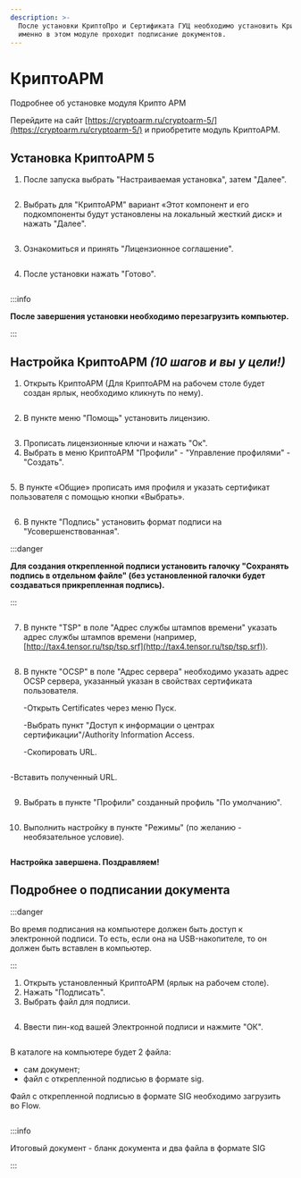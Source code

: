 ```yaml
---
description: >-
  После установки КриптоПро и Сертификата ГУЦ необходимо установить КриптоАРМ,
  именно в этом модуле проходит подписание документов.
---
```


# КриптоАРМ

Подробнее об установке модуля Крипто АРМ

Перейдите на сайт [https://cryptoarm.ru/cryptoarm-5/](https://cryptoarm.ru/cryptoarm-5/)  и приобретите модуль КриптоАРМ.

## Установка КриптоАРМ 5

1. После запуска  выбрать "Настраиваемая установка", затем "Далее".

<figure><img src="../../.gitbook/assets/image (46).png" alt=""><figcaption></figcaption></figure>

2. Выбрать для "КриптоАРМ" вариант «Этот компонент и его подкомпоненты будут установлены на локальный жесткий диск» и нажать "Далее".

<figure><img src="../../.gitbook/assets/image (47).png" alt=""><figcaption></figcaption></figure>

3. Ознакомиться и принять "Лицензионное соглашение".

<figure><img src="../../.gitbook/assets/image (48).png" alt=""><figcaption></figcaption></figure>

4. После установки нажать "Готово".

<figure><img src="../../.gitbook/assets/image (49).png" alt=""><figcaption></figcaption></figure>



:::info

**После завершения установки необходимо перезагрузить компьютер.**&#x20;

:::

## Настройка КриптоАРМ _(10 шагов и вы у цели!)_

1. Открыть КриптоАРМ (Для КриптоАРМ на рабочем столе будет создан ярлык, необходимо кликнуть по нему).

<figure><img src="../../.gitbook/assets/image (50).png" alt=""><figcaption></figcaption></figure>

2. В пункте меню "Помощь" установить лицензию.

<figure><img src="../../.gitbook/assets/image (51).png" alt=""><figcaption></figcaption></figure>

3. Прописать лицензионные ключи и нажать "Ок".&#x20;
4. Выбрать в меню КриптоАРМ "Профили" - "Управление профилями" -"Создать".

<figure><img src="../../.gitbook/assets/image (52).png" alt=""><figcaption></figcaption></figure>

5\. В пункте «Общие» прописать имя профиля и указать сертификат пользователя с помощью кнопки «Выбрать».

<figure><img src="../../.gitbook/assets/image (53).png" alt=""><figcaption></figcaption></figure>

6. В пункте "Подпись" установить формат подписи на "Усовершенствованная".&#x20;

:::danger

**Для создания открепленной подписи установить галочку "Сохранять подпись в отдельном файле" (без установленной галочки будет создаваться прикрепленная подпись).**

:::

<figure><img src="../../.gitbook/assets/image (54).png" alt=""><figcaption></figcaption></figure>

7. В пункте "TSP" в поле "Адрес службы штампов времени" указать адрес службы штампов времени (например, [http://tax4.tensor.ru/tsp/tsp.srf](http://tax4.tensor.ru/tsp/tsp.srf)).

<figure><img src="../../.gitbook/assets/image (55).png" alt=""><figcaption></figcaption></figure>

8.  В пункте "OCSP" в поле "Адрес сервера" необходимо указать адрес OCSP сервера, указанный указан в свойствах сертификата пользователя.

    -Открыть Certificates через меню Пуск.

    -Выбрать пункт "Доступ к информации о центрах сертификации"/Authority Information Access.

    -Скопировать URL.&#x20;

<figure><img src="../../.gitbook/assets/image (56).png" alt=""><figcaption></figcaption></figure>

-Вставить полученный URL.

<figure><img src="../../.gitbook/assets/image (57).png" alt=""><figcaption></figcaption></figure>

9. Выбрать в пункте "Профили" созданный профиль "По умолчанию".

<figure><img src="../../.gitbook/assets/image (58).png" alt=""><figcaption></figcaption></figure>

10. Выполнить настройку в пункте "Режимы" (по желанию - необязательное условие).

<figure><img src="../../.gitbook/assets/image (59).png" alt=""><figcaption></figcaption></figure>

**Настройка завершена. Поздравляем!**

## Подробнее о подписании документа

:::danger

Во время подписания на компьютере должен быть доступ к электронной подписи. То есть, если она на USB-накопителе, то он должен быть вставлен в компьютер.

:::

1. Открыть установленный КриптоАРМ (ярлык на рабочем столе).
2. Нажать "Подписать".
3. Выбрать файл для подписи.

<figure><img src="../../.gitbook/assets/image (60).png" alt=""><figcaption></figcaption></figure>

4. Ввести пин-код вашей Электронной подписи и нажмите "ОК".

<figure><img src="../../.gitbook/assets/image (61).png" alt=""><figcaption></figcaption></figure>

В каталоге на компьютере будет 2 файла:&#x20;

* сам документ;
* файл с открепленной подписью в формате sig.

&#x20;Файл с открепленной подписью в формате SIG необходимо загрузить во Flow.

<figure><img src="../../.gitbook/assets/image (62).png" alt=""><figcaption></figcaption></figure>

:::info

Итоговый документ - бланк документа и два файла в формате SIG

:::
